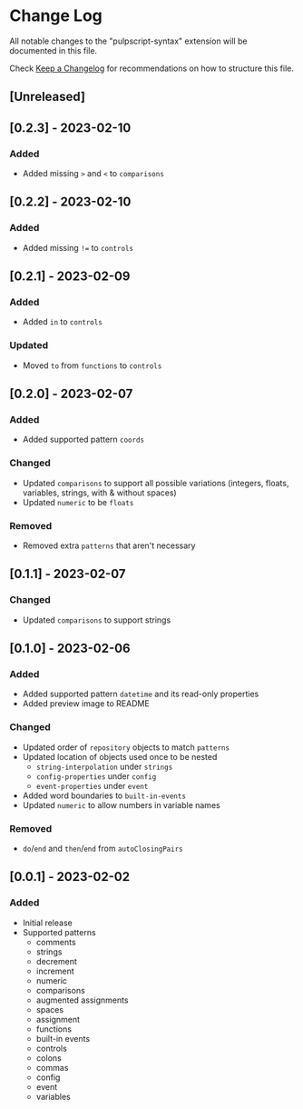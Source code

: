 # Change Log

All notable changes to the "pulpscript-syntax" extension will be documented in this file.

Check [Keep a Changelog](http://keepachangelog.com/) for recommendations on how to structure this file.

## [Unreleased]

## [0.2.3] - 2023-02-10

### Added

- Added missing `>` and `<` to `comparisons`

## [0.2.2] - 2023-02-10

### Added

- Added missing `!=` to `controls`

## [0.2.1] - 2023-02-09

### Added

- Added `in` to `controls`

### Updated

- Moved `to` from `functions` to `controls`

## [0.2.0] - 2023-02-07

### Added

- Added supported pattern `coords`

### Changed

- Updated `comparisons` to support all possible variations (integers, floats, variables, strings, with & without spaces)
- Updated `numeric` to be `floats`

### Removed

- Removed extra `patterns` that aren't necessary

## [0.1.1] - 2023-02-07

### Changed

- Updated `comparisons` to support strings

## [0.1.0] - 2023-02-06

### Added

- Added supported pattern `datetime` and its read-only properties
- Added preview image to README

### Changed

- Updated order of `repository` objects to match `patterns`
- Updated location of objects used once to be nested
  - `string-interpolation` under `strings`
  - `config-properties` under `config`
  - `event-properties` under `event`
- Added word boundaries to `built-in-events`
- Updated `numeric` to allow numbers in variable names

### Removed

- `do`/`end` and `then`/`end` from `autoClosingPairs`

## [0.0.1] - 2023-02-02

### Added

- Initial release
- Supported patterns
  - comments
  - strings
  - decrement
  - increment
  - numeric
  - comparisons
  - augmented assignments
  - spaces
  - assignment
  - functions
  - built-in events
  - controls
  - colons
  - commas
  - config
  - event
  - variables
